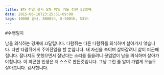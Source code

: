```yaml
---
title: 8차 천일 결사 5차 백일 기도 정진 53일째
date: 2015-06-18T23:25:51+09:00
tags: 10000 결사, 8000th, 8-500th, 53th
---
```


#수행일지

남을 의식하는 경계에 끄달립니다. 다람쥐는 다른 다람쥐를 의식하며 살아가지 않습니다. 다만 다람쥐에게 주어진일을 할 뿐입니다. 내 자신을 속이며 살아갈려니 삶이 피곤해집니다. 잘나지도 못했으면서 잘났다는 소리를 들을려니 끊임없이 남을 의식하며 살아가야합니다. 이 피곤한 인생은 저 스스로 만든것입니다. 그냥 그런 줄 알며 가볍게 오늘도 살아봅니다. 감사합니다.
